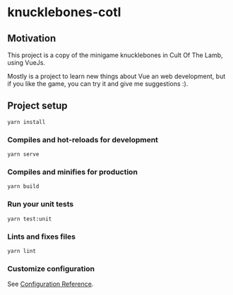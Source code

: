 # knucklebones-cotl

## Motivation
This project is a copy of the minigame knucklebones in Cult Of The Lamb, using VueJs.

Mostly is a project to learn new things about Vue an web development, but if you like the game, you can try it and give me suggestions :).


## Project setup
```
yarn install
```

### Compiles and hot-reloads for development
```
yarn serve
```

### Compiles and minifies for production
```
yarn build
```

### Run your unit tests
```
yarn test:unit
```

### Lints and fixes files
```
yarn lint
```

### Customize configuration
See [Configuration Reference](https://cli.vuejs.org/config/).
